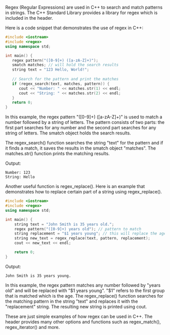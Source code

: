 Regex (Regular Expressions) are used in C++ to search and match patterns in strings. The C++ Standard Library provides a library for regex which is included in the <regex> header.

Here is a code snippet that demonstrates the use of regex in C++:

```cpp
#include <iostream>
#include <regex>
using namespace std;

int main() {
   regex pattern("([0-9]+) ([a-zA-Z]+)");
   smatch matches; // will hold the search results
   string text = "123 Hello, World!";
   
   // Search for the pattern and print the matches
   if (regex_search(text, matches, pattern)) {
      cout << "Number: " << matches.str(1) << endl;
      cout << "String: " << matches.str(2) << endl;
   }
   return 0;
}
```

In this example, the regex pattern "([0-9]+) ([a-zA-Z]+)" is used to match a number followed by a string of letters. The pattern consists of two parts: the first part searches for any number and the second part searches for any string of letters. The smatch object holds the search results.

The regex_search() function searches the string "text" for the pattern and if it finds a match, it saves the results in the smatch object "matches". The matches.str() function prints the matching results.

Output:
```
Number: 123
String: Hello
```

Another useful function is regex_replace(). Here is an example that demonstrates how to replace certain part of a string using regex_replace().

```cpp
#include <iostream>
#include <regex>
using namespace std;

int main() {
    string text = "John Smith is 35 years old.";
    regex pattern("([0-9]+) years old"); // pattern to match
    string replacement = "$1 years young"; // this will replace the age to young
    string new_text = regex_replace(text, pattern, replacement);
    cout << new_text << endl;

    return 0;
}
```

Output:
```
John Smith is 35 years young.
```

In this example, the regex pattern matches any number followed by "years old" and will be replaced with "$1 years young". "$1" refers to the first group that is matched which is the age. The regex_replace() function searches for the matching pattern in the string "text" and replaces it with the "replacement" string. The resulting new string is printed using cout.

These are just simple examples of how regex can be used in C++. The <regex> header provides many other options and functions such as regex_match(), regex_iterator() and more.